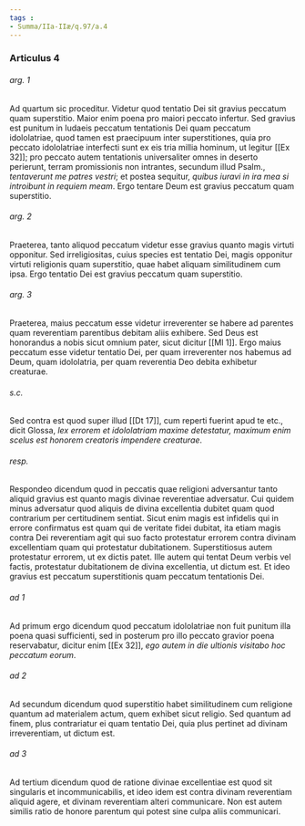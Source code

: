 ```yaml
---
tags : 
- Summa/IIa-IIæ/q.97/a.4
---
```


### Articulus 4

###### arg. 1
Ad quartum sic proceditur. Videtur quod tentatio Dei sit gravius peccatum quam superstitio. Maior enim poena pro maiori peccato infertur. Sed gravius est punitum in Iudaeis peccatum tentationis Dei quam peccatum idololatriae, quod tamen est praecipuum inter superstitiones, quia pro peccato idololatriae interfecti sunt ex eis tria millia hominum, ut legitur [[Ex 32]]; pro peccato autem tentationis universaliter omnes in deserto perierunt, terram promissionis non intrantes, secundum illud Psalm., *tentaverunt me patres vestri*; et postea sequitur, *quibus iuravi in ira mea si introibunt in requiem meam*. Ergo tentare Deum est gravius peccatum quam superstitio.

###### arg. 2
Praeterea, tanto aliquod peccatum videtur esse gravius quanto magis virtuti opponitur. Sed irreligiositas, cuius species est tentatio Dei, magis opponitur virtuti religionis quam superstitio, quae habet aliquam similitudinem cum ipsa. Ergo tentatio Dei est gravius peccatum quam superstitio.

###### arg. 3
Praeterea, maius peccatum esse videtur irreverenter se habere ad parentes quam reverentiam parentibus debitam aliis exhibere. Sed Deus est honorandus a nobis sicut omnium pater, sicut dicitur [[Ml 1]]. Ergo maius peccatum esse videtur tentatio Dei, per quam irreverenter nos habemus ad Deum, quam idololatria, per quam reverentia Deo debita exhibetur creaturae.

###### s.c.
Sed contra est quod super illud [[Dt 17]], cum reperti fuerint apud te etc., dicit Glossa, *lex errorem et idololatriam maxime detestatur, maximum enim scelus est honorem creatoris impendere creaturae*.

###### resp.
Respondeo dicendum quod in peccatis quae religioni adversantur tanto aliquid gravius est quanto magis divinae reverentiae adversatur. Cui quidem minus adversatur quod aliquis de divina excellentia dubitet quam quod contrarium per certitudinem sentiat. Sicut enim magis est infidelis qui in errore confirmatus est quam qui de veritate fidei dubitat, ita etiam magis contra Dei reverentiam agit qui suo facto protestatur errorem contra divinam excellentiam quam qui protestatur dubitationem. Superstitiosus autem protestatur errorem, ut ex dictis patet. Ille autem qui tentat Deum verbis vel factis, protestatur dubitationem de divina excellentia, ut dictum est. Et ideo gravius est peccatum superstitionis quam peccatum tentationis Dei.

###### ad 1
Ad primum ergo dicendum quod peccatum idololatriae non fuit punitum illa poena quasi sufficienti, sed in posterum pro illo peccato gravior poena reservabatur, dicitur enim [[Ex 32]], *ego autem in die ultionis visitabo hoc peccatum eorum*.

###### ad 2
Ad secundum dicendum quod superstitio habet similitudinem cum religione quantum ad materialem actum, quem exhibet sicut religio. Sed quantum ad finem, plus contrariatur ei quam tentatio Dei, quia plus pertinet ad divinam irreverentiam, ut dictum est.

###### ad 3
Ad tertium dicendum quod de ratione divinae excellentiae est quod sit singularis et incommunicabilis, et ideo idem est contra divinam reverentiam aliquid agere, et divinam reverentiam alteri communicare. Non est autem similis ratio de honore parentum qui potest sine culpa aliis communicari.

